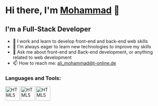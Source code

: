 # Hi there, I'm [Mohammad](🧑‍💻) 👋

## I'm a Full-Stack Developer

- 🔭 I work and learn to develop front-end and back-end web skills
- 🌱 I'm always eager to learn new technologies to improve my skills
- 💬 Ask me about front-end and Back-end development, or anything related to web development
- 📫 How to reach me: [ali_mohammad@t-online.de]()

### Languages and Tools:

<img align="left" alt="HTML5" width="45px" src="https://github.com/mohammadxxali/README.md/blob/main/icons/html-5.png" />
<img align="left" alt="HTML5" width="45px" src="https://github.com/mohammadxxali/README.md/blob/main/icons/css-3.png" />
<img align="left" alt="HTML5" width="45px" src="https://github.com/mohammadxxali/README.md/blob/main/icons/js.png" />


